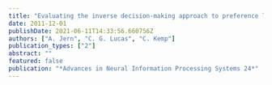 ```yaml
---
title: "Evaluating the inverse decision-making approach to preference learning"
date: 2011-12-01
publishDate: 2021-06-11T14:33:56.660756Z
authors: ["A. Jern", "C. G. Lucas", "C. Kemp"]
publication_types: ["2"]
abstract: ""
featured: false
publication: "*Advances in Neural Information Processing Systems 24*"
---
```


